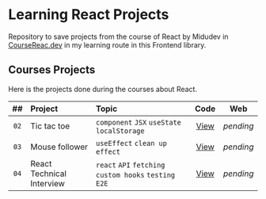 # Learning React Projects

Repository to save projects from the course of React by Midudev in [CourseReac.dev](https://cursoreact.dev) in my learning route in this Frontend library.

## Courses Projects

Here is the projects done during the courses about React.

|  ##  | Project                   | Topic                                                 |                       Code                        |    Web    |
| :--: | :------------------------ | :---------------------------------------------------- | :-----------------------------------------------: | :-------: |
| `02` | Tic tac toe               | `component` `JSX` `useState` `localStorage`           |     [View](courses-projects/02-tic-tac-toe/)      | _pending_ |
| `03` | Mouse follower            | `useEffect` `clean up effect`                         |    [View](courses-projects/03-mouse-follower/)    | _pending_ |
| `04` | React Technical Interview | `react` `API` `fetching` `custom hooks` `testing E2E` | [View](courses-projects/04-react-tech-interview/) | _pending_ |
